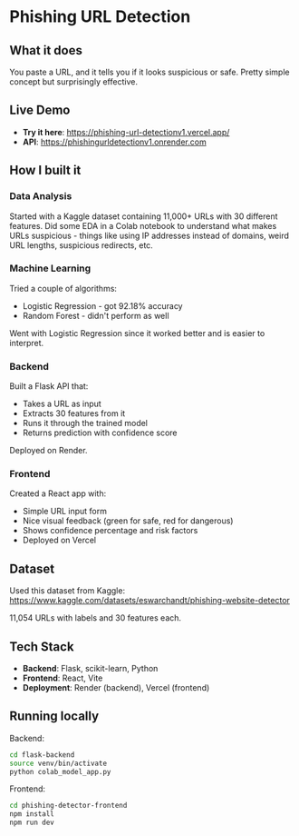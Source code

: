 # Phishing URL Detection


## What it does

You paste a URL, and it tells you if it looks suspicious or safe. Pretty simple concept but surprisingly effective.

## Live Demo

- **Try it here**: https://phishing-url-detectionv1.vercel.app/
- **API**: https://phishingurldetectionv1.onrender.com

## How I built it

### Data Analysis
Started with a Kaggle dataset containing 11,000+ URLs with 30 different features. Did some EDA in a Colab notebook to understand what makes URLs suspicious - things like using IP addresses instead of domains, weird URL lengths, suspicious redirects, etc.

### Machine Learning
Tried a couple of algorithms:
- Logistic Regression - got 92.18% accuracy
- Random Forest - didn't perform as well

Went with Logistic Regression since it worked better and is easier to interpret.

### Backend
Built a Flask API that:
- Takes a URL as input
- Extracts 30 features from it
- Runs it through the trained model
- Returns prediction with confidence score

Deployed on Render.

### Frontend
Created a React app with:
- Simple URL input form
- Nice visual feedback (green for safe, red for dangerous)
- Shows confidence percentage and risk factors
- Deployed on Vercel

## Dataset

Used this dataset from Kaggle: https://www.kaggle.com/datasets/eswarchandt/phishing-website-detector

11,054 URLs with labels and 30 features each.

## Tech Stack

- **Backend**: Flask, scikit-learn, Python
- **Frontend**: React, Vite
- **Deployment**: Render (backend), Vercel (frontend)

## Running locally

Backend:
```bash
cd flask-backend
source venv/bin/activate
python colab_model_app.py
```

Frontend:
```bash
cd phishing-detector-frontend
npm install
npm run dev
```
